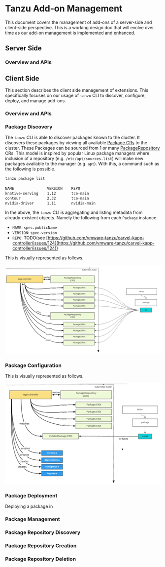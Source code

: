 # Tanzu Add-on Management

This document covers the management of add-ons of a server-side and client-side
perspective. This is a working design doc that will evolve over time as our
add-on management is implemented and enhanced.

## Server Side

### Overview and APIs

## Client Side

This section describes the client side management of extensions. This
specifically focuses on our usage of `tanzu` CLI to discover, configure, deploy,
and manage add-ons.

### Overview and APIs

### Package Discovery

The `tanzu` CLI is able to discover packages known to the cluster. It discovers
these packages by viewing all available [Package
CRs](https://carvel.dev/kapp-controller/docs/latest/packaging/#package) to the
cluster. These Packages can be sourced from 1 or many
[PackageRepository](https://carvel.dev/kapp-controller/docs/latest/packaging/#package-repositories)
CRs. This model is inspired by popular Linux package managers where inclusion of
a repository (e.g. `/etc/apt/sources.list`)  will make new packages available to
the manager (e.g. `apt`). With this, a command such as the following is
possible.

```
tanzu package list

NAME               VERSION    REPO
knative-serving    1.12       tce-main 
contour            2.32       tce-main
nvidia-driver      1.11       nvidia-main
```

In the above, the `tanzu` CLI is aggregating and listing metadata from
already-existent objects. Namely the following from each `Package` instance:

* `NAME`: `spec.publicName`
* `VERSION`: `spec.version`
* `REPO`: TODO(see
[https://github.com/vmware-tanzu/carvel-kapp-controller/issues/124](https://github.com/vmware-tanzu/carvel-kapp-controller/issues/124))

This is visually represented as follows.

<img src="../images/tanzu-package-list.png">

### Package Configuration

This is visually represented as follows.

<img src="../images/tanzu-package-install.png">

### Package Deployment

Deploying a package in

### Package Management

### Package Repository Discovery

### Package Repository Creation

### Package Repository Deletion
